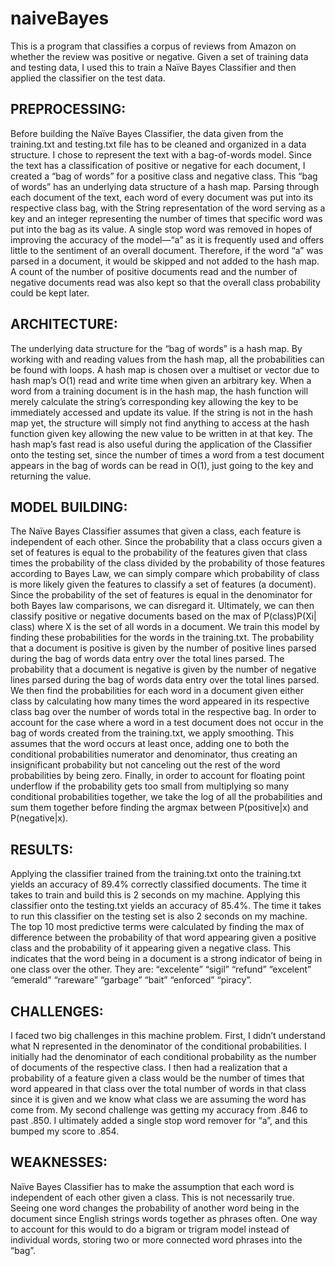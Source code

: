 # naiveBayes

This is a program that classifies a corpus of reviews from Amazon on whether the review was positive or negative. Given a set of training data and testing data, I used this to train a Naïve Bayes Classifier and then applied the classifier on the test data.

## PREPROCESSING:
Before building the Naïve Bayes Classifier, the data given from the training.txt and testing.txt file has to be cleaned and organized in a data structure. I chose to represent the text with a bag-of-words model. Since the text has a classification of positive or negative for each document, I created a “bag of words” for a positive class and negative class. This “bag of words” has an underlying data structure of a hash map. Parsing through each document of the text, each word of every document was put into its respective class bag, with the String representation of the word serving as a key and an integer representing the number of times that specific word was put into the bag as its value. A single stop word was removed in hopes of improving the accuracy of the model—“a” as it is frequently used and offers little to the sentiment of an overall document. Therefore, if the word “a” was parsed in a document, it would be skipped and not added to the hash map. A count of the number of positive documents read and the number of negative documents read was also kept so that the overall class probability could be kept later. 
  
## ARCHITECTURE:
The underlying data structure for the “bag of words” is a hash map. By working with and reading values from the hash map, all the probabilities can be found with loops. A hash map is chosen over a multiset or vector due to hash map’s O(1) read and write time when given an arbitrary key. When a word from a training document is in the hash map, the hash function will merely calculate the string’s corresponding key allowing the key to be immediately accessed and update its value. If the string is not in the hash map yet, the structure will simply not find anything to access at the hash function given key allowing the new value to be written in at that key. The hash map’s fast read is also useful during the application of the Classifier onto the testing set, since the number of times a word from a test document appears in the bag of words can be read in O(1), just going to the key and returning the value.

## MODEL BUILDING:
The Naïve Bayes Classifier assumes that given a class, each feature is independent of each other. Since the probability that a class occurs given a set of features is equal to the probability of the features given that class times the probability of the class divided by the probability of those features according to Bayes Law, we can simply compare which probability of class is more likely given the features to classify a set of features (a document). Since the probability of the set of features is equal in the denominator for both Bayes law comparisons, we can disregard it. Ultimately, we can then classify positive or negative documents based on the max of P(class)P(Xi| class) where X is the set of all words in a document. We train this model by finding these probabilities for the words in the training.txt. The probability that a document is positive is given by the number of positive lines parsed during the bag of words data entry over the total lines parsed. The probability that a document is negative is given by the number of negative lines parsed during the bag of words data entry over the total lines parsed. We then find the probabilities for each word in a document given either class by calculating how many times the word appeared in its respective class bag over the number of words total in the respective bag. In order to account for the case where a word in a test document does not occur in the bag of words created from the training.txt, we apply smoothing. This assumes that the word occurs at least once, adding one to both the conditional probabilities numerator and denominator, thus creating an insignificant probability but not canceling out the rest of the word probabilities by being zero. Finally, in order to account for floating point underflow if the probability gets too small from multiplying so many conditional probabilities together, we take the log of all the probabilities and sum them together before finding the argmax between P(positive|x) and P(negative|x).

## RESULTS:
Applying the classifier trained from the training.txt onto the training.txt yields an accuracy of 89.4% correctly classified documents. The time it takes to train and build this is 2 seconds on my machine. Applying this classifier onto the testing.txt yields an accuracy of 85.4%. The time it takes to run this classifier on the testing set is also 2 seconds on my machine. The top 10 most predictive terms were calculated by finding the max of difference between the probability of that word appearing given a positive class and the probability of it appearing given a negative class. This indicates that the word being in a document is a strong indicator of being in one class over the other. They are: “excelente” “sigil” “refund” “excelent” “emerald” “rareware” “garbage” “bait” “enforced” “piracy”.

## CHALLENGES:
I faced two big challenges in this machine problem. First, I didn’t understand what N represented in the denominator of the conditional probabilities. I initially had the denominator of each conditional probability as the number of documents of the respective class. I then had a realization that a probability of a feature given a class would be the number of times that word appeared in that class over the total number of words in that class since it is given and we know what class we are assuming the word has come from. My second challenge was getting my accuracy from .846 to past .850. I ultimately added a single stop word remover for “a”, and this bumped my score to .854.

## WEAKNESSES:
Naïve Bayes Classifier has to make the assumption that each word is independent of each other given a class. This is not necessarily true. Seeing one word changes the probability of another word being in the document since English strings words together as phrases often. One way to account for this would to do a bigram or trigram model instead of individual words, storing two or more connected word phrases into the “bag”. 

